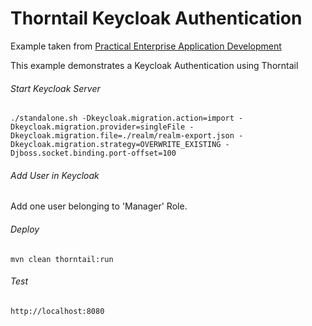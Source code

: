 Thorntail Keycloak Authentication
=====================================

Example taken from [Practical Enterprise Application Development](http://www.itbuzzpress.com/ebooks/java-ee-7-development-on-wildfly.html)

This example demonstrates a Keycloak Authentication using Thorntail

###### Start Keycloak Server

```shell
./standalone.sh -Dkeycloak.migration.action=import -Dkeycloak.migration.provider=singleFile -Dkeycloak.migration.file=./realm/realm-export.json -Dkeycloak.migration.strategy=OVERWRITE_EXISTING -Djboss.socket.binding.port-offset=100
```

###### Add User in Keycloak

Add one user belonging to 'Manager' Role.

###### Deploy
```shell
mvn clean thorntail:run
```
###### Test
```shell
http://localhost:8080 


 
